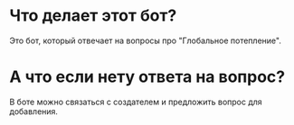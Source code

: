 # Что делает этот бот?
Это бот, который отвечает на вопросы про "Глобальное потепление".
# А что если нету ответа на вопрос?
В боте можно связаться с создателем и предложить вопрос для добавления.
